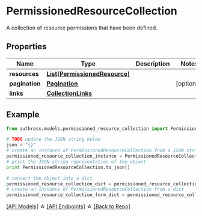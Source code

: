 # PermissionedResourceCollection

A collection of resource permissions that have been defined.

## Properties
Name | Type | Description | Notes
------------ | ------------- | ------------- | -------------
**resources** | [**List[PermissionedResource]**](PermissionedResource.md) |  |
**pagination** | [**Pagination**](Pagination.md) |  | [optional]
**links** | [**CollectionLinks**](CollectionLinks.md) |  |

## Example

```python
from authress.models.permissioned_resource_collection import PermissionedResourceCollection

# TODO update the JSON string below
json = "{}"
# create an instance of PermissionedResourceCollection from a JSON string
permissioned_resource_collection_instance = PermissionedResourceCollection.from_json(json)
# print the JSON string representation of the object
print PermissionedResourceCollection.to_json()

# convert the object into a dict
permissioned_resource_collection_dict = permissioned_resource_collection_instance.to_dict()
# create an instance of PermissionedResourceCollection from a dict
permissioned_resource_collection_form_dict = permissioned_resource_collection.from_dict(permissioned_resource_collection_dict)
```
[[API Models]](./README.md#documentation-for-models) ☆ [[API Endpoints]](./README.md#documentation-for-api-endpoints) ☆ [[Back to Repo]](../README.md)


